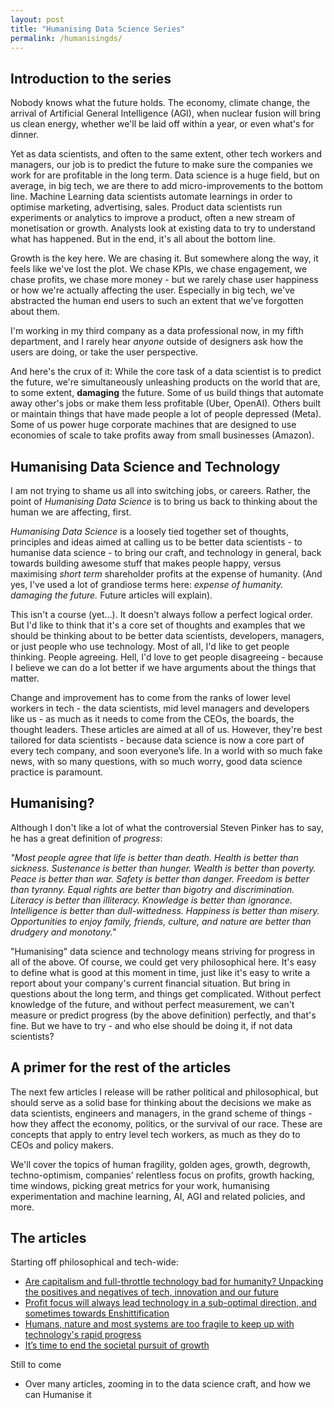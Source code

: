 ```yaml
---
layout: post
title: "Humanising Data Science Series"
permalink: /humanisingds/
---
```


## Introduction to the series

Nobody knows what the future holds. The economy, climate change, the arrival of Artificial General Intelligence (AGI), when nuclear fusion will bring us clean energy, whether we'll be laid off within a year, or even what's for dinner.

Yet as data scientists, and often to the same extent, other tech workers and managers, our job is to predict the future to make sure the companies we work for are profitable in the long term. Data science is a huge field, but on average, in big tech, we are there to add micro-improvements to the bottom line. Machine Learning data scientists automate learnings in order to optimise marketing, advertising, sales. Product data scientists run experiments or analytics to improve a product, often a new stream of monetisation or growth. Analysts look at existing data to try to understand what has happened. But in the end, it's all about the bottom line.

Growth is the key here. We are chasing it. But somewhere along the way, it feels like we've lost the plot. We chase KPIs, we chase engagement, we chase profits, we chase more money - but we rarely chase user happiness or how we're actually affecting the user. Especially in big tech, we've abstracted the human end users to such an extent that we've forgotten about them.

I'm working in my third company as a data professional now, in my fifth department, and I rarely hear *anyone* outside of designers ask how the users are doing, or take the user perspective. 

And here's the crux of it: While the core task of a data scientist is to predict the future, we're simultaneously unleashing products on the world that are, to some extent, **damaging** the future. Some of us build things that automate away other's jobs or make them less profitable (Uber, OpenAI). Others built or maintain things that have made people a lot of people depressed (Meta). Some of us power huge corporate machines that are designed to use economies of scale to take profits away from small businesses (Amazon).

## Humanising Data Science and Technology

I am not trying to shame us all into switching jobs, or careers. Rather, the point of *Humanising Data Science* is to bring us back to thinking about the human we are affecting, first.

*Humanising Data Science* is a loosely tied together set of thoughts, principles and ideas aimed at calling us to be better data scientists - to humanise data science - to bring our craft, and technology in general, back towards building awesome stuff that makes people happy, versus maximising *short term* shareholder profits at the expense of humanity. (And yes, I've used a lot of grandiose terms here: *expense of humanity.* *damaging the future.* Future articles will explain). 

This isn't a course (yet...). It doesn't always follow a perfect logical order. But I'd like to think that it's a core set of thoughts and examples that we should be thinking about to be better data scientists, developers, managers, or just people who use technology. Most of all, I'd like to get people thinking. People agreeing. Hell, I'd love to get people disagreeing - because I believe we can do a lot better if we have arguments about the things that matter. 

Change and improvement has to come from the ranks of lower level workers in tech - the data scientists, mid level managers and developers like us - as much as it needs to come from the CEOs, the boards, the thought leaders. These articles are aimed at all of us. However, they're best tailored for data scientists - because data science is now a core part of every tech company, and soon everyone’s life. In a world with so much fake news, with so many questions, with so much worry, good data science practice is paramount.

## Humanising?

Although I don't like a lot of what the controversial Steven Pinker has to say, he has a great definition of *progress*:

*"Most people agree that life is better than death. Health is better than sickness. Sustenance is better than hunger. Wealth is better than poverty. Peace is better than war. Safety is better than danger. Freedom is better than tyranny. Equal rights are better than bigotry and discrimination. Literacy is better than illiteracy. Knowledge is better than ignorance. Intelligence is better than dull-wittedness. Happiness is better than misery. Opportunities to enjoy family, friends, culture, and nature are better than drudgery and monotony."*

"Humanising" data science and technology means striving for progress in all of the above. Of course, we could get very philosophical here. It's easy to define what is good at this moment in time, just like it's easy to write a report about your company's current financial situation. But bring in questions about the long term, and things get complicated. Without perfect knowledge of the future, and without perfect measurement, we can't measure or predict progress (by the above definition) perfectly, and that's fine. But we have to try - and who else should be doing it, if not data scientists?

## A primer for the rest of the articles

The next few articles I release will be rather political and philosophical, but should serve as a solid base for thinking about the decisions we make as data scientists, engineers and managers, in the grand scheme of things - how they affect the economy, politics, or the survival of our race. These are concepts that apply to entry level tech workers, as much as they do to CEOs and policy makers. 

We'll cover the topics of human fragility, golden ages, growth, degrowth, techno-optimism, companies' relentless focus on profits, growth hacking, time windows, picking great metrics for your work, humanising experimentation and machine learning, AI, AGI and related policies, and more.

## The articles

Starting off philosophical and tech-wide:
- [Are capitalism and full-throttle technology bad for humanity? Unpacking the positives and negatives of tech, innovation and our future](/posts/Has-capitalism-doomed-humanity)
- [Profit focus will always lead technology in a sub-optimal direction, and sometimes towards Enshittification](/posts/Profit-focus-suboptimal)
- [Humans, nature and most systems are too fragile to keep up with technology's rapid progress](/posts/Fragility)
- [It’s time to end the societal pursuit of growth](/posts/Wrong-metric)


Still to come
- Over many articles, zooming in to the data science craft, and how we can Humanise it
